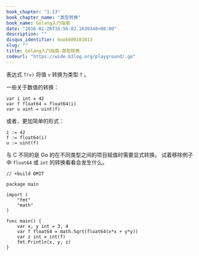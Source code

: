 ```yaml
---
book_chapter: "1.13"
book_chapter_name: "类型转换"
book_name: Golang入门指南
date: "2016-02-26T16:56:02.1639348+08:00"
description: ""
disqus_identifier: book000101013
slug: ""
title: Golang入门指南-类型转换
codeurl: "https://wide.b3log.org/playground/.go"
---
```





表达式 `T(v)` 将值 `v` 转换为类型 `T` 。

一些关于数值的转换：

	var i int = 42
	var f float64 = float64(i)
	var u uint = uint(f)

或者，更加简单的形式：

	i := 42
	f := float64(i)
	u := uint(f)

与 C 不同的是 Go 的在不同类型之间的项目赋值时需要显式转换。
试着移除例子中 `float64` 或 `int` 的转换看看会发生什么。

```
// +build OMIT

package main

import (
	"fmt"
	"math"
)

func main() {
	var x, y int = 3, 4
	var f float64 = math.Sqrt(float64(x*x + y*y))
	var z int = int(f)
	fmt.Println(x, y, z)
}

```

